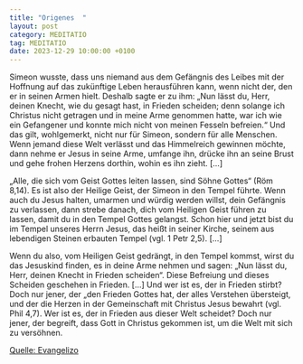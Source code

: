 ```yaml
---
title: "Origenes  "
layout: post
category: MEDITATIO
tag: MEDITATIO
date: 2023-12-29 10:00:00 +0100
---
```

Simeon wusste, dass uns niemand aus dem Gefängnis des Leibes mit der Hoffnung auf das zukünftige Leben herausführen kann, wenn nicht der, den er in seinen Armen hielt. Deshalb sagte er zu ihm: „Nun lässt du, Herr, deinen Knecht, wie du gesagt hast, in Frieden scheiden; denn solange ich Christus nicht getragen und in meine Arme genommen hatte, war ich wie ein Gefangener und konnte mich nicht von meinen Fesseln befreien.<!--more-->“ Und das gilt, wohlgemerkt, nicht nur für Simeon, sondern für alle Menschen. Wenn jemand diese Welt verlässt und das Himmelreich gewinnen möchte, dann nehme er Jesus in seine Arme, umfange ihn, drücke ihn an seine Brust und gehe frohen Herzens dorthin, wohin es ihn zieht. […]

„Alle, die sich vom Geist Gottes leiten lassen, sind Söhne Gottes“ (Röm 8,14). Es ist also der Heilige Geist, der Simeon in den Tempel führte. Wenn auch du Jesus halten, umarmen und würdig werden willst, dein Gefängnis zu verlassen, dann strebe danach, dich vom Heiligen Geist führen zu lassen, damit du in den Tempel Gottes gelangst. Schon hier und jetzt bist du im Tempel unseres Herrn Jesus, das heißt in seiner Kirche, seinem aus lebendigen Steinen erbauten Tempel (vgl. 1 Petr 2,5). […]

Wenn du also, vom Heiligen Geist gedrängt, in den Tempel kommst, wirst du das Jesuskind finden, es in deine Arme nehmen und sagen: „Nun lässt du, Herr, deinen Knecht in Frieden scheiden“. Diese Befreiung und dieses Scheiden geschehen in Frieden. […] Und wer ist es, der in Frieden stirbt? Doch nur jener, der „den Frieden Gottes hat, der alles Verstehen übersteigt, und der die Herzen in der Gemeinschaft mit Christus Jesus bewahrt (vgl. Phil 4,7). Wer ist es, der in Frieden aus dieser Welt scheidet? Doch nur jener, der begreift, dass Gott in Christus gekommen ist, um die Welt mit sich zu versöhnen.



[Quelle: Evangelizo](https://evangeliumtagfuertag.org/DE/gospel)